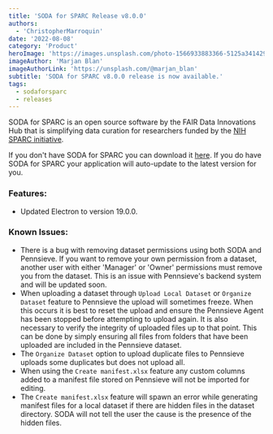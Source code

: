 ```yaml
---
title: 'SODA for SPARC Release v8.0.0'
authors:
  - 'ChristopherMarroquin'
date: '2022-08-08'
category: 'Product'
heroImage: 'https://images.unsplash.com/photo-1566933883366-5125a3414299?ixlib=rb-1.2.1&ixid=MnwxMjA3fDB8MHxwaG90by1wYWdlfHx8fGVufDB8fHx8&auto=format&fit=crop&w=1470&q=80'
imageAuthor: 'Marjan Blan'
imageAuthorLink: 'https://unsplash.com/@marjan_blan'
subtitle: 'SODA for SPARC v8.0.0 release is now available.'
tags:
  - sodaforsparc
  - releases
---
```


SODA for SPARC is an open source software by the FAIR Data Innovations Hub that is simplifying data curation for researchers funded by the [NIH SPARC initiative](https://sparc.science/).

If you don't have SODA for SPARC you can download it [here](https://docs.sodaforsparc.io/docs/getting-started/download-soda). If you do have SODA for SPARC your application will auto-update to the latest version for you.

### Features:

- Updated Electron to version 19.0.0.

### Known Issues:

- There is a bug with removing dataset permissions using both SODA and Pennsieve. If you want to remove your own permission from a dataset, another user with either 'Manager' or 'Owner' permissions must remove you from the dataset. This is an issue with Pennsieve's backend system and will be updated soon.
- When uploading a dataset through `Upload Local Dataset` or `Organize Dataset` feature to Pennsieve the upload will sometimes freeze. When this occurs it is best to reset the upload and ensure the Pennsieve Agent has been stopped before attempting to upload again. It is also necessary to verify the integrity of uploaded files up to that point. This can be done by simply ensuring all files from folders that have been uploaded are included in the Pennsieve dataset.
- The `Organize Dataset` option to upload duplicate files to Pennsieve uploads some duplicates but does not upload all.
- When using the `Create manifest.xlsx` feature any custom columns added to a manifest file stored on Pennsieve will not be imported for editing.
- The `Create manifest.xlsx` feature will spawn an error while generating manifest files for a local dataset if there are hidden files in the dataset directory. SODA will not tell the user the cause is the presence of the hidden files.

